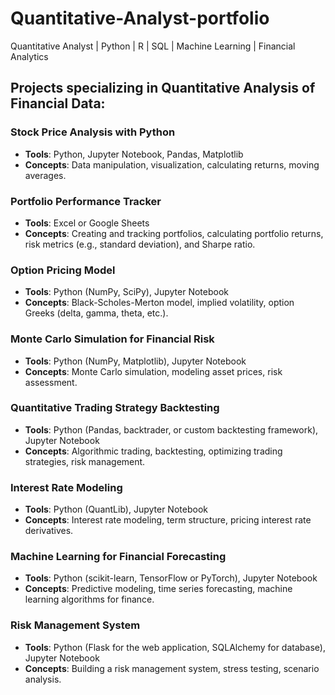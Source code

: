 # Quantitative-Analyst-portfolio
Quantitative Analyst | Python | R | SQL | Machine Learning | Financial Analytics
## Projects specializing in Quantitative Analysis of Financial Data:

### Stock Price Analysis with Python
- **Tools**: Python, Jupyter Notebook, Pandas, Matplotlib
- **Concepts**: Data manipulation, visualization, calculating returns, moving averages.

### Portfolio Performance Tracker
- **Tools**: Excel or Google Sheets
- **Concepts**: Creating and tracking portfolios, calculating portfolio returns, risk metrics (e.g., standard deviation), and Sharpe ratio.
  
### Option Pricing Model
- **Tools**: Python (NumPy, SciPy), Jupyter Notebook
- **Concepts**: Black-Scholes-Merton model, implied volatility, option Greeks (delta, gamma, theta, etc.).
  
### Monte Carlo Simulation for Financial Risk
- **Tools**: Python (NumPy, Matplotlib), Jupyter Notebook
- **Concepts**: Monte Carlo simulation, modeling asset prices, risk assessment.

### Quantitative Trading Strategy Backtesting
- **Tools**: Python (Pandas, backtrader, or custom backtesting framework), Jupyter Notebook
- **Concepts**: Algorithmic trading, backtesting, optimizing trading strategies, risk management.

### Interest Rate Modeling
- **Tools**: Python (QuantLib), Jupyter Notebook
- **Concepts**: Interest rate modeling, term structure, pricing interest rate derivatives.

### Machine Learning for Financial Forecasting
- **Tools**: Python (scikit-learn, TensorFlow or PyTorch), Jupyter Notebook
- **Concepts**: Predictive modeling, time series forecasting, machine learning algorithms for finance.

### Risk Management System

- **Tools**: Python (Flask for the web application, SQLAlchemy for database), Jupyter Notebook
- **Concepts**: Building a risk management system, stress testing, scenario analysis.
